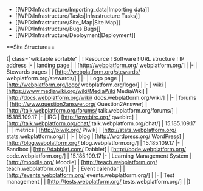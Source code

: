 * [[WPD:Infrastructure/Importing_data|Importing data]]
* [[WPD:Infrastructure/Tasks|Infrastructure Tasks]]
* [[WPD:Infrastructure/Site_Map|Site Map]]
* [[WPD:Infrastructure/Bugs|Bugs]]
* [[WPD:Infrastructure/Deployment|Deployment]]

==Site Structure==

{| class="wikitable sortable" |
! Resource
! Software
! URL structure
! IP address
|- 
| landing page
|
| [http://webplatform.org/ webplatform.org/]
| 
|-
| Stewards pages
|
| [http://webplatform.org/stewards/ webplatform.org/stewards/]
| 
|-
| Logo page
|
| [http://webplatform.org/logo/ webplatform.org/logo/]
| 
|-
| wiki
| [https://www.mediawiki.org/wiki/MediaWiki MediaWiki]
| [http://docs.webplatform.org/wiki/ docs.webplatform.org/wiki/]
| 
|-
| forums
| [http://www.question2answer.org/ Question2Answer]
| [http://talk.webplatform.org/forums/ talk.webplatform.org/forums/]
| 15.185.109.17
|-
| IRC
| [http://qwebirc.org/ qwebirc]
| [http://talk.webplatform.org/chat/ talk.webplatform.org/chat/]
| 15.185.109.17
|-
| metrics
| [http://piwik.org/ Piwik]
| [http://stats.webplatform.org/ stats.webplatform.org/]
| 
|-
| blog
| [http://wordpress.org/ WordPress]
| [http://blog.webplatform.org/ blog.webplatform.org/]
| 15.185.109.17
|-
| Sandbox
| [http://dabblet.com/ Dabblet]
| [http://code.webplatform.org/ code.webplatform.org/]
| 15.185.109.17
|-
| Learning Management System
| [http://moodle.org/ Moodle]
| [http://teach.webplatform.org/ teach.webplatform.org/]
| 
|-
| Event calendar
| 
| [http://events.webplatform.org/ events.webplatform.org/]
| 
|-
| Test management
| 
| [http://tests.webplatform.org/ tests.webplatform.org/]
| 
|}